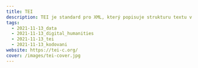 ```yaml
---
title: TEI
description: TEI je standard pro XML, který popisuje strukturu textu v digitální podobě.
tags:
  - 2021-11-13_data
  - 2021-11-13_digital_humanities
  - 2021-11-13_tei
  - 2021-11-13_kodovani
website: https://tei-c.org/
cover: /images/tei-cover.jpg
---
```

